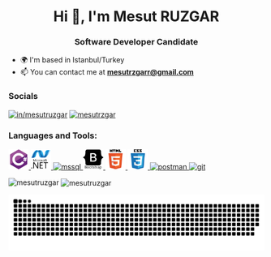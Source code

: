 <h1 align="center">Hi 👋, I'm Mesut RUZGAR</h1>
<h3 align="center">Software Developer Candidate</h3>

- 🌍  I'm based in Istanbul/Turkey
- 📫 You can contact me at **mesutrzgarr@gmail.com**

<h3 align="left">Socials</h3>
<p align="left">
<a href="https://linkedin.com/in/mesutruzgar" target="blank"><img align="center" src="https://raw.githubusercontent.com/rahuldkjain/github-profile-readme-generator/master/src/images/icons/Social/linked-in-alt.svg" alt="in/mesutruzgar" height="30" width="40" /></a>
<a href="https://twitter.com/mesutrzgar" target="blank"><img align="center" src="https://raw.githubusercontent.com/danielcranney/readme-generator/main/public/icons/socials/twitter.svg" alt="mesutrzgar" height="30" width="40" /></a>
</p>

<h3 align="left">Languages and Tools:</h3>
<p align="left"> <a href="https://www.w3schools.com/cs/" target="_blank" rel="noreferrer"> <img src="https://raw.githubusercontent.com/devicons/devicon/master/icons/csharp/csharp-original.svg" alt="csharp" width="40" height="40"/> </a>  <a href="https://dotnet.microsoft.com/" target="_blank" rel="noreferrer"> <img src="https://raw.githubusercontent.com/devicons/devicon/master/icons/dot-net/dot-net-original-wordmark.svg" alt="dotnet" width="40" height="40"/> </a>   <a href="https://www.microsoft.com/en-us/sql-server" target="_blank" rel="noreferrer"> <img src="https://www.svgrepo.com/show/303229/microsoft-sql-server-logo.svg" alt="mssql" width="40" height="40"/> </a>   <a href="https://getbootstrap.com" target="_blank" rel="noreferrer"> <img src="https://raw.githubusercontent.com/devicons/devicon/master/icons/bootstrap/bootstrap-plain-wordmark.svg" alt="bootstrap" width="40" height="40"/> </a>    <a href="https://www.w3.org/html/" target="_blank" rel="noreferrer"> <img src="https://raw.githubusercontent.com/devicons/devicon/master/icons/html5/html5-original-wordmark.svg" alt="html5" width="40" height="40"/> </a> <a href="https://www.w3schools.com/css/" target="_blank" rel="noreferrer"> <img src="https://raw.githubusercontent.com/devicons/devicon/master/icons/css3/css3-original-wordmark.svg" alt="css3" width="40" height="40"/> </a> <a href="https://postman.com" target="_blank" rel="noreferrer"> <img src="https://www.vectorlogo.zone/logos/getpostman/getpostman-icon.svg" alt="postman" width="40" height="40"/> </a> <a href="https://git-scm.com/" target="_blank" rel="noreferrer"> <img src="https://www.vectorlogo.zone/logos/git-scm/git-scm-icon.svg" alt="git" width="40" height="40"/> </a>   </p>

<p><img align="left" src="https://github-readme-stats.vercel.app/api/top-langs?username=mesutruzgar&show_icons=true&locale=en&layout=compact" alt="mesutruzgar" /></p>

<p>&nbsp;<img align="center" src="https://github-readme-stats.vercel.app/api?username=mesutruzgar&show_icons=true&locale=en" alt="mesutruzgar" /></p>

<picture>
  <source media="(prefers-color-scheme: dark)" srcset="https://raw.githubusercontent.com/MesutRuzgar/MesutRuzgar/output/github-contribution-grid-snake-dark.svg">
  <source media="(prefers-color-scheme: light)" srcset="https://raw.githubusercontent.com/MesutRuzgar/MesutRuzgar/output/github-contribution-grid-snake.svg">
  <img alt="github contribution grid snake animation" src="https://raw.githubusercontent.com/MesutRuzgar/MesutRuzgar/output/github-contribution-grid-snake.svg">
</picture>

